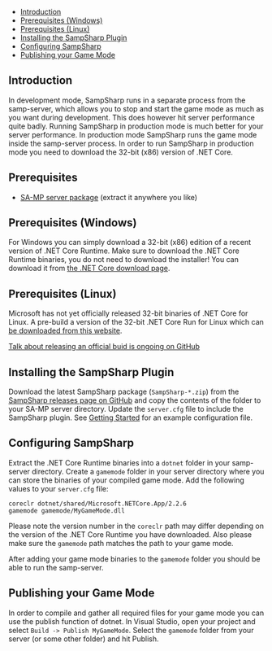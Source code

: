 - [Introduction](#introduction)
- [Prerequisites (Windows)](#prerequisites-windows)
- [Prerequisites (Linux)](#prerequisites-linux)
- [Installing the SampSharp Plugin](#installing-the-sampsharp-plugin)
- [Configuring SampSharp](#configuring-sampsharp)
- [Publishing your Game Mode](#publishing-your-game-mode)

Introduction
------------
In development mode, SampSharp runs in a separate process from the samp-server,
which allows you to stop and start the game mode as much as you want during
development. This does however hit server performance quite badly. Running
SampSharp in production mode is much better for your server performance. In
production mode SampSharp runs the game mode inside the samp-server process. In
order to run SampSharp in production mode you need to download the 32-bit (x86)
version of .NET Core.

Prerequisites
-------------
- [SA-MP server package](https://www.sa-mp.com/download.php) 
(extract it anywhere you like)

Prerequisites (Windows)
-----------------------
For Windows you can simply download a 32-bit (x86) edition of a recent version
of .NET Core Runtime. Make sure to download the .NET Core Runtime binaries, you
do not need to download the installer! You can download it from
[the .NET Core download page](https://dotnet.microsoft.com/download/dotnet-core).

Prerequisites (Linux)
---------------------
Microsoft has not yet officially released 32-bit binaries of .NET Core for
Linux. A pre-build a version of the 32-bit .NET Core Run for Linux which can 
[be downloaded from this website](https://deploy.timpotze.nl/packages/dotnet20180628.zip).

[Talk about releasing an official buid is ongoing on GitHub](https://github.com/dotnet/coreclr/issues/9265)

Installing the SampSharp Plugin
-------------------------------
Download the latest SampSharp package (`SampSharp-*.zip`) from the
[SampSharp releases page on GitHub](https://github.com/ikkentim/SampSharp/releases/tag/0.8.0) 
and copy the contents of the folder to your SA-MP server directory. Update the
`server.cfg` file to include the SampSharp plugin. See
[Getting Started](getting-started) for an example configuration file.

Configuring SampSharp
---------------------
Extract the .NET Core Runtime binaries into a `dotnet` folder in your
samp-server directory. Create a `gamemode` folder in your server directory where
you can store the binaries of your compiled game mode. Add the following values
to your `server.cfg` file:

```
coreclr dotnet/shared/Microsoft.NETCore.App/2.2.6
gamemode gamemode/MyGameMode.dll
```

Please note the version number in the `coreclr` path may differ depending on the
version of the .NET Core Runtime you have downloaded. Also please make sure the
`gamemode` path matches the path to your game mode.

After adding your game mode binaries to the `gamemode` folder you should be able
to run the samp-server.

Publishing your Game Mode
-------------------------
In order to compile and gather all required files for your game mode you can use
the publish function of dotnet. In Visual Studio, open your project and select
`Build -> Publish MyGameMode`. Select the `gamemode` folder from your server (or
some other folder) and hit Publish.
